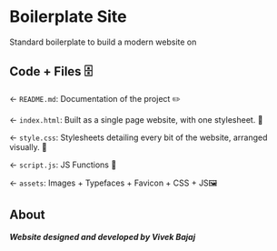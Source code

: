 # ____Boilerplate Site____

Standard boilerplate to build a modern website on

## Code + Files 🗄

← `README.md`: Documentation of the project ✏️

← `index.html`: Built as a single page website, with one stylesheet. 📝

← `style.css`: Stylesheets detailing every bit of the website, arranged visually. 🌈

← `script.js`: JS Functions 👾

← `assets`: Images + Typefaces + Favicon + CSS + JS🖼


## About


___Website designed and developed by Vivek Bajaj___

